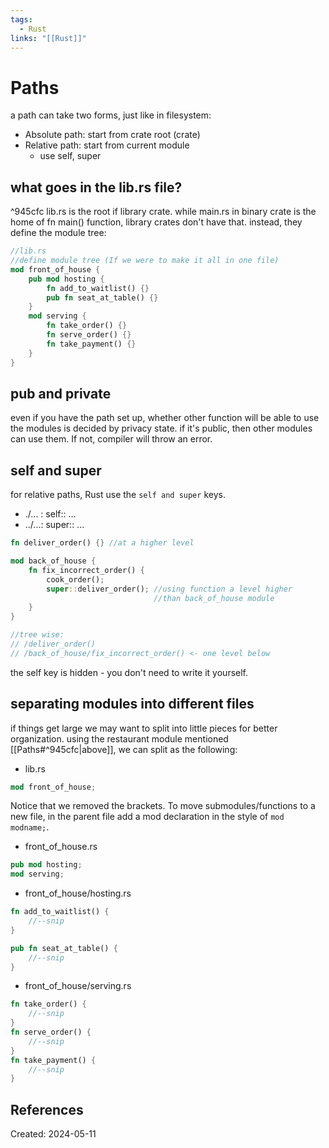 ```yaml
---
tags:
  - Rust
links: "[[Rust]]"
---
```

# Paths
a path can take two forms, just like in filesystem:
- Absolute path: start from crate root (crate)
- Relative path: start from current module
	- use self, super

## what goes in the lib.rs file?
^945cfc
lib.rs is the root if library crate. while main.rs in binary crate is the home of fn main() function, library crates don't have that. instead, they define the module tree:
```rust
//lib.rs
//define module tree (If we were to make it all in one file)
mod front_of_house {
	pub mod hosting {
		fn add_to_waitlist() {}
		pub fn seat_at_table() {}
	}
	mod serving {
		fn take_order() {}
		fn serve_order() {}
		fn take_payment() {}
	}
}
```

## pub and private
even if you have the path set up, whether other function will be able to use the modules is decided by privacy state. if it's public, then other modules can use them. If not, compiler will throw an error.
## self and super
for relative paths, Rust use the ```self and super``` keys.
- ./... : self:: ...
- ../...: super:: ...
```rust
fn deliver_order() {} //at a higher level

mod back_of_house {
	fn fix_incorrect_order() {
		cook_order();
		super::deliver_order(); //using function a level higher
								//than back_of_house module
	}
}

//tree wise:
// /deliver_order()
// /back_of_house/fix_incorrect_order() <- one level below
```
the self key is hidden - you don't need to write it yourself.

## separating modules into different files
if things get large we may want to split into little pieces for better organization. using the restaurant module mentioned [[Paths#^945cfc|above]], we can split as the following:

- lib.rs
```rust
mod front_of_house;
```
Notice that we removed the brackets.
To move submodules/functions to a new file, in the parent file add a mod declaration in the style of ```mod modname;```.

- front_of_house.rs
```rust
pub mod hosting;
mod serving;
```

- front_of_house/hosting.rs
```rust
fn add_to_waitlist() {
	//--snip
}

pub fn seat_at_table() {
	//--snip
}
```
- front_of_house/serving.rs
```rust
fn take_order() {
	//--snip
}
fn serve_order() {
	//--snip
}
fn take_payment() {
	//--snip
}
```

## References


Created: 2024-05-11